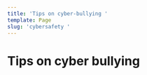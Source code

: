 ```yaml
---
title: 'Tips on cyber-bullying '
template: Page
slug: 'cybersafety '
---
```

# Tips on cyber bullying
